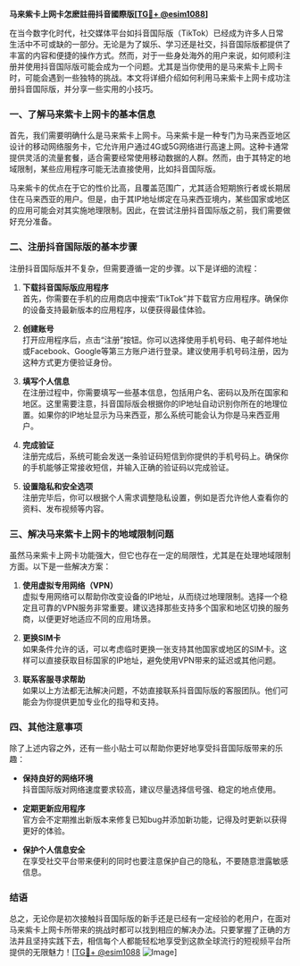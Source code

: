 **马来紫卡上网卡怎麽註冊抖音國際版[[TG💪+ @esim1088](https://t.me/s/esim1088)]**

在当今数字化时代，社交媒体平台如抖音国际版（TikTok）已经成为许多人日常生活中不可或缺的一部分。无论是为了娱乐、学习还是社交，抖音国际版都提供了丰富的内容和便捷的操作方式。然而，对于一些身处海外的用户来说，如何顺利注册并使用抖音国际版可能会成为一个问题。尤其是当你使用的是马来紫卡上网卡时，可能会遇到一些独特的挑战。本文将详细介绍如何利用马来紫卡上网卡成功注册抖音国际版，并分享一些实用的小技巧。

### 一、了解马来紫卡上网卡的基本信息

首先，我们需要明确什么是马来紫卡上网卡。马来紫卡是一种专门为马来西亚地区设计的移动网络服务卡，它允许用户通过4G或5G网络进行高速上网。这种卡通常提供灵活的流量套餐，适合需要经常使用移动数据的人群。然而，由于其特定的地域限制，某些应用程序可能无法直接使用，比如抖音国际版。

马来紫卡的优点在于它的性价比高，且覆盖范围广，尤其适合短期旅行者或长期居住在马来西亚的用户。但是，由于其IP地址绑定在马来西亚境内，某些国家或地区的应用可能会对其实施地理限制。因此，在尝试注册抖音国际版之前，我们需要做好充分准备。

### 二、注册抖音国际版的基本步骤

注册抖音国际版并不复杂，但需要遵循一定的步骤。以下是详细的流程：

1. **下载抖音国际版应用程序**  
   首先，你需要在手机的应用商店中搜索“TikTok”并下载官方应用程序。确保你的设备支持最新版本的应用程序，以便获得最佳体验。

2. **创建账号**  
   打开应用程序后，点击“注册”按钮。你可以选择使用手机号码、电子邮件地址或Facebook、Google等第三方账户进行登录。建议使用手机号码注册，因为这种方式更方便验证身份。

3. **填写个人信息**  
   在注册过程中，你需要填写一些基本信息，包括用户名、密码以及所在国家和地区。这里需要注意，抖音国际版会根据你的IP地址自动识别你所在的地理位置。如果你的IP地址显示为马来西亚，那么系统可能会认为你是马来西亚用户。

4. **完成验证**  
   注册完成后，系统可能会发送一条验证码短信到你提供的手机号码上。确保你的手机能够正常接收短信，并输入正确的验证码以完成验证。

5. **设置隐私和安全选项**  
   注册完毕后，你可以根据个人需求调整隐私设置，例如是否允许他人查看你的资料、发布视频等内容。

### 三、解决马来紫卡上网卡的地域限制问题

虽然马来紫卡上网卡功能强大，但它也存在一定的局限性，尤其是在处理地域限制方面。以下是一些解决方案：

1. **使用虚拟专用网络（VPN）**  
   虚拟专用网络可以帮助你改变设备的IP地址，从而绕过地理限制。选择一个稳定且可靠的VPN服务非常重要。建议选择那些支持多个国家和地区切换的服务商，以便更好地适应不同的应用场景。

2. **更换SIM卡**  
   如果条件允许的话，可以考虑临时更换一张支持其他国家或地区的SIM卡。这样可以直接获取目标国家的IP地址，避免使用VPN带来的延迟或其他问题。

3. **联系客服寻求帮助**  
   如果以上方法都无法解决问题，不妨直接联系抖音国际版的客服团队。他们可能会为你提供更加专业化的指导和支持。

### 四、其他注意事项

除了上述内容之外，还有一些小贴士可以帮助你更好地享受抖音国际版带来的乐趣：

- **保持良好的网络环境**  
  抖音国际版对网络速度要求较高，建议尽量选择信号强、稳定的地点使用。

- **定期更新应用程序**  
  官方会不定期推出新版本来修复已知bug并添加新功能，记得及时更新以获得更好的体验。

- **保护个人信息安全**  
  在享受社交平台带来便利的同时也要注意保护自己的隐私，不要随意泄露敏感信息。

### 结语

总之，无论你是初次接触抖音国际版的新手还是已经有一定经验的老用户，在面对马来紫卡上网卡所带来的挑战时都可以找到相应的解决办法。只要掌握了正确的方法并且坚持实践下去，相信每个人都能轻松地享受到这款全球流行的短视频平台所提供的无限魅力！[[TG💪+ @esim1088](https://t.me/s/esim1088) ![Image](https://i.postimg.cc/4NQfJmqS/Snipaste-2025-05-13-00-14-12.png)]